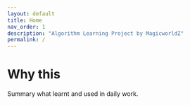 ```yaml
---
layout: default
title: Home
nav_order: 1
description: "Algorithm Learning Project by MagicworldZ"
permalink: /
---
```


# Why this

Summary what learnt and used in daily work.

